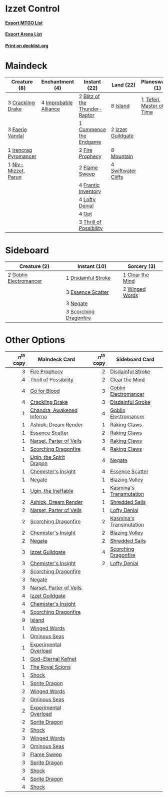 # Izzet Control

#### [Export MTGO List](../collection/Izzet%20Control/Izzet%20Control.txt)
#### [Export Arena List](../collection/Izzet%20Control/Izzet%20Control_arena.txt)
#### [Print on decklist.org](http://decklist.org/?deckmain=2%09Blitz%20of%20the%20Thunder-Raptor%0A1%09Commence%20the%20Endgame%0A3%09Crackling%20Drake%0A3%09Faerie%20Vandal%0A2%09Fire%20Prophecy%0A2%09Flame%20Sweep%0A4%09Frantic%20Inventory%0A3%09Go%20for%20Blood%0A4%09Improbable%20Alliance%0A1%09Irencrag%20Pyromancer%0A8%09Island%0A2%09Izzet%20Guildgate%0A4%09Lofty%20Denial%0A8%09Mountain%0A1%09Niv-Mizzet,%20Parun%0A4%09Opt%0A4%09Swiftwater%20Cliffs%0A1%09Teferi,%20Master%20of%20Time%0A3%09Thrill%20of%20Possibility&deckside=1%09Clear%20the%20Mind%0A1%09Disdainful%20Stroke%0A3%09Essence%20Scatter%0A2%09Goblin%20Electromancer%0A3%09Negate%0A3%09Scorching%20Dragonfire%0A2%09Winged%20Words)
# Maindeck

|                                          Creature (8)                                          |                                        Enchantment (4)                                         |                                              Instant (22)                                              |                                          Land (22)                                           |                                         Planeswalker (1)                                          |                                       Sorcery (3)                                       |
|------------------------------------------------------------------------------------------------|------------------------------------------------------------------------------------------------|--------------------------------------------------------------------------------------------------------|----------------------------------------------------------------------------------------------|---------------------------------------------------------------------------------------------------|-----------------------------------------------------------------------------------------|
|3 [Crackling Drake](http://gatherer.wizards.com/Pages/Card/Details.aspx?multiverseid=452913)    |4 [Improbable Alliance](http://gatherer.wizards.com/Pages/Card/Details.aspx?multiverseid=473155)|2 [Blitz of the Thunder-Raptor](http://gatherer.wizards.com/Pages/Card/Details.aspx?multiverseid=479629)|8 [Island](http://gatherer.wizards.com/Pages/Card/Details.aspx?multiverseid=439857)           |1 [Teferi, Master of Time](http://gatherer.wizards.com/Pages/Card/Details.aspx?multiverseid=489165)|3 [Go for Blood](http://gatherer.wizards.com/Pages/Card/Details.aspx?multiverseid=479642)|
|3 [Faerie Vandal](http://gatherer.wizards.com/Pages/Card/Details.aspx?multiverseid=473007)      |                                                                                                |1 [Commence the Endgame](http://gatherer.wizards.com/Pages/Card/Details.aspx?multiverseid=460972)       |2 [Izzet Guildgate](http://gatherer.wizards.com/Pages/Card/Details.aspx?multiverseid=376378)  |                                                                                                   |                                                                                         |
|1 [Irencrag Pyromancer](http://gatherer.wizards.com/Pages/Card/Details.aspx?multiverseid=473090)|                                                                                                |2 [Fire Prophecy](http://gatherer.wizards.com/Pages/Card/Details.aspx?multiverseid=479636)              |8 [Mountain](http://gatherer.wizards.com/Pages/Card/Details.aspx?multiverseid=439859)         |                                                                                                   |                                                                                         |
|1 [Niv-Mizzet, Parun](http://gatherer.wizards.com/Pages/Card/Details.aspx?multiverseid=452942)  |                                                                                                |2 [Flame Sweep](http://gatherer.wizards.com/Pages/Card/Details.aspx?multiverseid=466893)                |4 [Swiftwater Cliffs](http://gatherer.wizards.com/Pages/Card/Details.aspx?multiverseid=405407)|                                                                                                   |                                                                                         |
|                                                                                                |                                                                                                |4 [Frantic Inventory](http://gatherer.wizards.com/Pages/Card/Details.aspx?multiverseid=485373)          |                                                                                              |                                                                                                   |                                                                                         |
|                                                                                                |                                                                                                |4 [Lofty Denial](http://gatherer.wizards.com/Pages/Card/Details.aspx?multiverseid=485379)               |                                                                                              |                                                                                                   |                                                                                         |
|                                                                                                |                                                                                                |4 [Opt](http://gatherer.wizards.com/Pages/Card/Details.aspx?multiverseid=442948)                        |                                                                                              |                                                                                                   |                                                                                         |
|                                                                                                |                                                                                                |3 [Thrill of Possibility](http://gatherer.wizards.com/Pages/Card/Details.aspx?multiverseid=473108)      |                                                                                              |                                                                                                   |                                                                                         |


# Sideboard

|                                          Creature (2)                                           |                                          Instant (10)                                           |                                        Sorcery (3)                                        |
|-------------------------------------------------------------------------------------------------|-------------------------------------------------------------------------------------------------|-------------------------------------------------------------------------------------------|
|2 [Goblin Electromancer](http://gatherer.wizards.com/Pages/Card/Details.aspx?multiverseid=405244)|1 [Disdainful Stroke](http://gatherer.wizards.com/Pages/Card/Details.aspx?multiverseid=420705)   |1 [Clear the Mind](http://gatherer.wizards.com/Pages/Card/Details.aspx?multiverseid=457178)|
|                                                                                                 |3 [Essence Scatter](http://gatherer.wizards.com/Pages/Card/Details.aspx?multiverseid=426754)     |2 [Winged Words](http://gatherer.wizards.com/Pages/Card/Details.aspx?multiverseid=466834)  |
|                                                                                                 |3 [Negate](http://gatherer.wizards.com/Pages/Card/Details.aspx?multiverseid=423707)              |                                                                                           |
|                                                                                                 |3 [Scorching Dragonfire](http://gatherer.wizards.com/Pages/Card/Details.aspx?multiverseid=473101)|                                                                                           |


# Other Options

|*n*<sup>th</sup> copy|                                           Maindeck Card                                            |*n*<sup>th</sup> copy|                                          Sideboard Card                                          |
|--------------------:|----------------------------------------------------------------------------------------------------|--------------------:|--------------------------------------------------------------------------------------------------|
|                    3|[Fire Prophecy](http://gatherer.wizards.com/Pages/Card/Details.aspx?multiverseid=479636)            |                    2|[Disdainful Stroke](http://gatherer.wizards.com/Pages/Card/Details.aspx?multiverseid=420705)      |
|                    4|[Thrill of Possibility](http://gatherer.wizards.com/Pages/Card/Details.aspx?multiverseid=473108)    |                    2|[Clear the Mind](http://gatherer.wizards.com/Pages/Card/Details.aspx?multiverseid=457178)         |
|                    4|[Go for Blood](http://gatherer.wizards.com/Pages/Card/Details.aspx?multiverseid=479642)             |                    3|[Goblin Electromancer](http://gatherer.wizards.com/Pages/Card/Details.aspx?multiverseid=405244)   |
|                    4|[Crackling Drake](http://gatherer.wizards.com/Pages/Card/Details.aspx?multiverseid=452913)          |                    3|[Disdainful Stroke](http://gatherer.wizards.com/Pages/Card/Details.aspx?multiverseid=420705)      |
|                    1|[Chandra, Awakened Inferno](http://gatherer.wizards.com/Pages/Card/Details.aspx?multiverseid=466881)|                    4|[Goblin Electromancer](http://gatherer.wizards.com/Pages/Card/Details.aspx?multiverseid=405244)   |
|                    1|[Ashiok, Dream Render](http://gatherer.wizards.com/Pages/Card/Details.aspx?multiverseid=461155)     |                    1|[Raking Claws](http://gatherer.wizards.com/Pages/Card/Details.aspx?multiverseid=479651)           |
|                    1|[Essence Scatter](http://gatherer.wizards.com/Pages/Card/Details.aspx?multiverseid=426754)          |                    2|[Raking Claws](http://gatherer.wizards.com/Pages/Card/Details.aspx?multiverseid=479651)           |
|                    1|[Narset, Parter of Veils](http://gatherer.wizards.com/Pages/Card/Details.aspx?multiverseid=460988)  |                    3|[Raking Claws](http://gatherer.wizards.com/Pages/Card/Details.aspx?multiverseid=479651)           |
|                    1|[Scorching Dragonfire](http://gatherer.wizards.com/Pages/Card/Details.aspx?multiverseid=473101)     |                    4|[Raking Claws](http://gatherer.wizards.com/Pages/Card/Details.aspx?multiverseid=479651)           |
|                    1|[Ugin, the Spirit Dragon](http://gatherer.wizards.com/Pages/Card/Details.aspx?multiverseid=391948)  |                    4|[Negate](http://gatherer.wizards.com/Pages/Card/Details.aspx?multiverseid=423707)                 |
|                    1|[Chemister's Insight](http://gatherer.wizards.com/Pages/Card/Details.aspx?multiverseid=452782)      |                    4|[Essence Scatter](http://gatherer.wizards.com/Pages/Card/Details.aspx?multiverseid=426754)        |
|                    1|[Negate](http://gatherer.wizards.com/Pages/Card/Details.aspx?multiverseid=423707)                   |                    1|[Blazing Volley](http://gatherer.wizards.com/Pages/Card/Details.aspx?multiverseid=426821)         |
|                    1|[Ugin, the Ineffable](http://gatherer.wizards.com/Pages/Card/Details.aspx?multiverseid=460929)      |                    1|[Kasmina's Transmutation](http://gatherer.wizards.com/Pages/Card/Details.aspx?multiverseid=460984)|
|                    2|[Ashiok, Dream Render](http://gatherer.wizards.com/Pages/Card/Details.aspx?multiverseid=461155)     |                    1|[Shredded Sails](http://gatherer.wizards.com/Pages/Card/Details.aspx?multiverseid=479656)         |
|                    2|[Narset, Parter of Veils](http://gatherer.wizards.com/Pages/Card/Details.aspx?multiverseid=460988)  |                    1|[Lofty Denial](http://gatherer.wizards.com/Pages/Card/Details.aspx?multiverseid=485379)           |
|                    2|[Scorching Dragonfire](http://gatherer.wizards.com/Pages/Card/Details.aspx?multiverseid=473101)     |                    2|[Kasmina's Transmutation](http://gatherer.wizards.com/Pages/Card/Details.aspx?multiverseid=460984)|
|                    2|[Chemister's Insight](http://gatherer.wizards.com/Pages/Card/Details.aspx?multiverseid=452782)      |                    2|[Blazing Volley](http://gatherer.wizards.com/Pages/Card/Details.aspx?multiverseid=426821)         |
|                    2|[Negate](http://gatherer.wizards.com/Pages/Card/Details.aspx?multiverseid=423707)                   |                    2|[Shredded Sails](http://gatherer.wizards.com/Pages/Card/Details.aspx?multiverseid=479656)         |
|                    3|[Izzet Guildgate](http://gatherer.wizards.com/Pages/Card/Details.aspx?multiverseid=376378)          |                    4|[Scorching Dragonfire](http://gatherer.wizards.com/Pages/Card/Details.aspx?multiverseid=473101)   |
|                    3|[Chemister's Insight](http://gatherer.wizards.com/Pages/Card/Details.aspx?multiverseid=452782)      |                    2|[Lofty Denial](http://gatherer.wizards.com/Pages/Card/Details.aspx?multiverseid=485379)           |
|                    3|[Scorching Dragonfire](http://gatherer.wizards.com/Pages/Card/Details.aspx?multiverseid=473101)     |                     |                                                                                                  |
|                    3|[Negate](http://gatherer.wizards.com/Pages/Card/Details.aspx?multiverseid=423707)                   |                     |                                                                                                  |
|                    3|[Narset, Parter of Veils](http://gatherer.wizards.com/Pages/Card/Details.aspx?multiverseid=460988)  |                     |                                                                                                  |
|                    4|[Izzet Guildgate](http://gatherer.wizards.com/Pages/Card/Details.aspx?multiverseid=376378)          |                     |                                                                                                  |
|                    4|[Chemister's Insight](http://gatherer.wizards.com/Pages/Card/Details.aspx?multiverseid=452782)      |                     |                                                                                                  |
|                    4|[Scorching Dragonfire](http://gatherer.wizards.com/Pages/Card/Details.aspx?multiverseid=473101)     |                     |                                                                                                  |
|                    9|[Island](http://gatherer.wizards.com/Pages/Card/Details.aspx?multiverseid=439857)                   |                     |                                                                                                  |
|                    1|[Winged Words](http://gatherer.wizards.com/Pages/Card/Details.aspx?multiverseid=466834)             |                     |                                                                                                  |
|                    1|[Ominous Seas](http://gatherer.wizards.com/Pages/Card/Details.aspx?multiverseid=479581)             |                     |                                                                                                  |
|                    1|[Experimental Overload](http://gatherer.wizards.com/Pages/Card/Details.aspx?multiverseid=485541)    |                     |                                                                                                  |
|                    1|[God-Eternal Kefnet](http://gatherer.wizards.com/Pages/Card/Details.aspx?multiverseid=460980)       |                     |                                                                                                  |
|                    1|[The Royal Scions](http://gatherer.wizards.com/Pages/Card/Details.aspx?multiverseid=473161)         |                     |                                                                                                  |
|                    1|[Shock](http://gatherer.wizards.com/Pages/Card/Details.aspx?multiverseid=129732)                    |                     |                                                                                                  |
|                    1|[Sprite Dragon](http://gatherer.wizards.com/Pages/Card/Details.aspx?multiverseid=479731)            |                     |                                                                                                  |
|                    2|[Winged Words](http://gatherer.wizards.com/Pages/Card/Details.aspx?multiverseid=466834)             |                     |                                                                                                  |
|                    2|[Ominous Seas](http://gatherer.wizards.com/Pages/Card/Details.aspx?multiverseid=479581)             |                     |                                                                                                  |
|                    2|[Experimental Overload](http://gatherer.wizards.com/Pages/Card/Details.aspx?multiverseid=485541)    |                     |                                                                                                  |
|                    2|[Sprite Dragon](http://gatherer.wizards.com/Pages/Card/Details.aspx?multiverseid=479731)            |                     |                                                                                                  |
|                    2|[Shock](http://gatherer.wizards.com/Pages/Card/Details.aspx?multiverseid=129732)                    |                     |                                                                                                  |
|                    3|[Winged Words](http://gatherer.wizards.com/Pages/Card/Details.aspx?multiverseid=466834)             |                     |                                                                                                  |
|                    3|[Ominous Seas](http://gatherer.wizards.com/Pages/Card/Details.aspx?multiverseid=479581)             |                     |                                                                                                  |
|                    3|[Flame Sweep](http://gatherer.wizards.com/Pages/Card/Details.aspx?multiverseid=466893)              |                     |                                                                                                  |
|                    3|[Sprite Dragon](http://gatherer.wizards.com/Pages/Card/Details.aspx?multiverseid=479731)            |                     |                                                                                                  |
|                    3|[Shock](http://gatherer.wizards.com/Pages/Card/Details.aspx?multiverseid=129732)                    |                     |                                                                                                  |
|                    4|[Sprite Dragon](http://gatherer.wizards.com/Pages/Card/Details.aspx?multiverseid=479731)            |                     |                                                                                                  |
|                    4|[Shock](http://gatherer.wizards.com/Pages/Card/Details.aspx?multiverseid=129732)                    |                     |                                                                                                  |

